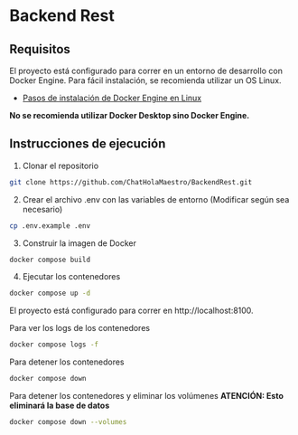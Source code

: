 # Backend Rest

## Requisitos

El proyecto está configurado para correr en un entorno de desarrollo con Docker Engine. Para fácil instalación, se recomienda utilizar un OS Linux.

- [Pasos de instalación de Docker Engine en Linux](https://docs.docker.com/engine/install/)

**No se recomienda utilizar Docker Desktop sino Docker Engine.**

## Instrucciones de ejecución

1. Clonar el repositorio

```bash
git clone https://github.com/ChatHolaMaestro/BackendRest.git
```

2. Crear el archivo .env con las variables de entorno (Modificar según sea necesario)

```bash
cp .env.example .env
```

3. Construir la imagen de Docker

```bash
docker compose build
```

4. Ejecutar los contenedores

```bash
docker compose up -d
```

El proyecto está configurado para correr en 
http://localhost:8100.

Para ver los logs de los contenedores

```bash
docker compose logs -f
```

Para detener los contenedores

```bash
docker compose down
```

Para detener los contenedores y eliminar los volúmenes **ATENCIÓN: Esto eliminará la base de datos**

```bash
docker compose down --volumes
```
